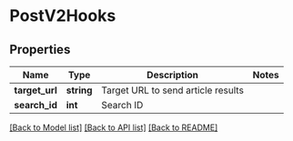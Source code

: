 # PostV2Hooks

## Properties
Name | Type | Description | Notes
------------ | ------------- | ------------- | -------------
**target_url** | **string** | Target URL to send article results | 
**search_id** | **int** | Search ID | 

[[Back to Model list]](../README.md#documentation-for-models) [[Back to API list]](../README.md#documentation-for-api-endpoints) [[Back to README]](../README.md)


